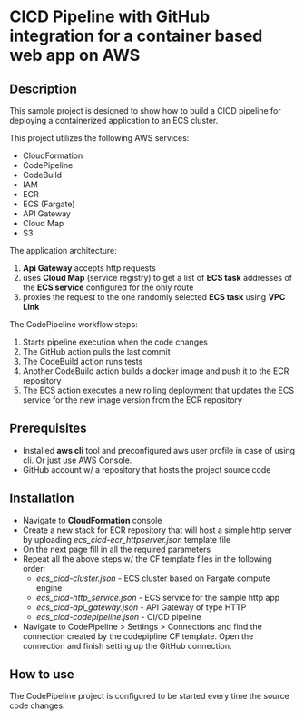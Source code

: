 # CICD Pipeline with GitHub integration for a container based web app on AWS 

## Description
This sample project is designed to show how to build a CICD pipeline for deploying a containerized application to an ECS cluster. 

This project utilizes the following AWS services:
- CloudFormation
- CodePipeline
- CodeBuild
- IAM
- ECR
- ECS (Fargate)
- API Gateway
- Cloud Map
- S3

The application architecture:
1. **Api Gateway** accepts http requests
2. uses **Cloud Map** (service registry) to get a list of **ECS task** addresses of the **ECS service** configured for the only route
3. proxies the request to the one randomly selected **ECS task** using **VPC Link** 

The CodePipeline workflow steps:
1. Starts pipeline execution when the code changes
2. The GitHub action pulls the last commit
3. The CodeBuild action runs tests 
4. Another CodeBuild action builds a docker image and push it to the ECR repository
5. The ECS action executes a new rolling deployment that updates the ECS service for the new image version from the ECR repository

## Prerequisites
- Installed **aws cli** tool and preconfigured aws user profile in case of using cli. Or just use AWS Console.
- GitHub account w/ a repository that hosts the project source code

## Installation
- Navigate to **CloudFormation** console
- Create a new stack for ECR repository that will host a simple http server by uploading _ecs_cicd-ecr_httpserver.json_ template file 
- On the next page fill in all the required parameters
- Repeat all the above steps w/ the CF template files in the following order:
    - _ecs_cicd-cluster.json_ - ECS cluster based on Fargate compute engine
    - _ecs_cicd-http_service.json_ - ECS service for the sample http app
    - _ecs_cicd-api_gateway.json_ - API Gateway of type HTTP
    - _ecs_cicd-codepipeline.json_ - CI/CD pipeline
- Navigate to CodePipeline > Settings > Connections and find the connection created by the codepipline CF template. Open the connection and finish setting up the GitHub connection.

## How to use
The CodePipeline project is configured to be started every time the source code changes.

